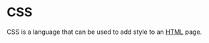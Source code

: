 # CSS



















































 











CSS is a language that can be used to add style to an [HTML](/wiki/HTML) page.